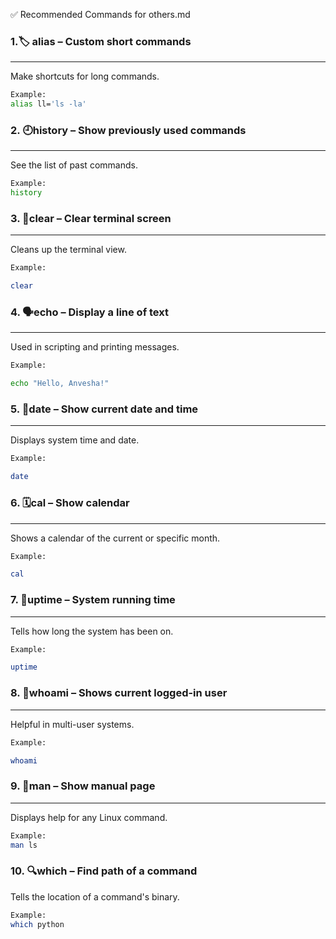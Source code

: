 
✅ Recommended Commands for others.md

### 1.🏷️ alias – Custom short commands
___
Make shortcuts for long commands.

 ```bash
Example:
alias ll='ls -la'
 ``` 
### 2. 🕘history – Show previously used commands
___
See the list of past commands.


 ```bash
Example:
history
 ``` 
### 3. 🧹clear – Clear terminal screen
___
Cleans up the terminal view.


 ```bash
Example:

clear
  ```
### 4. 🗣️echo – Display a line of text
___
Used in scripting and printing messages.

 ```bash
Example:
 
echo "Hello, Anvesha!"
  ```

### 5. 📅date – Show current date and time
___
Displays system time and date.


 ```bash
Example:

date
 ```
### 6. 🗓️cal – Show calendar
___
Shows a calendar of the current or specific month.

 ```bash
Example:

cal
 ```
### 7. 🔋uptime – System running time
___
Tells how long the system has been on.

 ```bash
Example:

uptime
 ```
### 8. 👤whoami – Shows current logged-in user
___
Helpful in multi-user systems.


 ```bash
Example:

whoami
 ```
### 9. 📘man – Show manual page
___
Displays help for any Linux command.

 ```bash
Example:
man ls

```
### 10. 🔍which – Find path of a command

Tells the location of a command's binary.
  
 ```bash
Example:
which python
 ```
